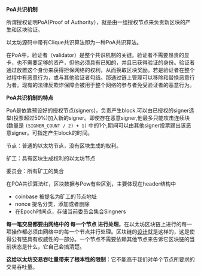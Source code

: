 **PoA共识机制**

所谓授权证明PoA(Proof of Authority），就是由一组授权节点来负责新区块的产生和区块验证。

以太坊源码中带有Clique共识算法即为一种PoA共识算法。

在PoA中，验证者（validator）是整个共识机制的关键。验证者不需要昂贵的显卡，也不需要足够的资产，但他必须具有已知的，并且已获得验证的身份。验证者通过放置这个身份来获得担保网络的权利，从而换取区块奖励。若是验证者在整个过程中有恶意行为，或与其他验证者勾结。那通过链上管理可以移除和替换恶意行为者。现有的法律反欺诈保障会被用于整个网络的参与者免受验证者的恶意行为。



**PoA共识机制的特点**

PoA是依靠预设好的授权节点(signers)，负责产生block.可以由已授权的signer选举(投票超过50%)加入新的signer。即使存在恶意signer,他最多只能攻击连续块(数量是 `(SIGNER_COUNT / 2) + 1)` 中的1个,期间可以由其他signer投票踢出该恶意signer。可指定产生block的时间。



节点：普通的以太坊节点，没有区块生成的权利。

矿工：具有区块生成权利的以太坊节点

委员会：所有矿工的集合

在POA共识算法红，区块数据与Pow有些区别，主要体现在header结构中

- coinbase 被提名为矿工的节点地址
- nonce 提名分类，添加或者删除
- 在Epoch时间点，存储当前委员会集合Singners



**每一笔交易都要由网络中的 每一个节点 进行处理**。在以太坊区块链上进行的每一项操作都必须由网络中的每一个节点并行处理。区块链的[设计](https://link.jianshu.com?t=http%3A%2F%2Fwww.aibbt.com%2Fa%2Ftag%2F%25e8%25ae%25be%25e8%25ae%25a1%2F)就是这样的，这是使得公有链具有权威性的一部分。一个节点不需要依赖其他节点来告诉它区块链的当前状态是什么，它自己会搞清楚。

**这给以太坊交易吞吐量带来了根本性的限制**：它不能高于我们对单个节点所要求的交易吞吐量。